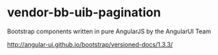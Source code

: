 # vendor-bb-uib-pagination

Bootstrap components written in pure AngularJS by the AngularUI Team

http://angular-ui.github.io/bootstrap/versioned-docs/1.3.3/
